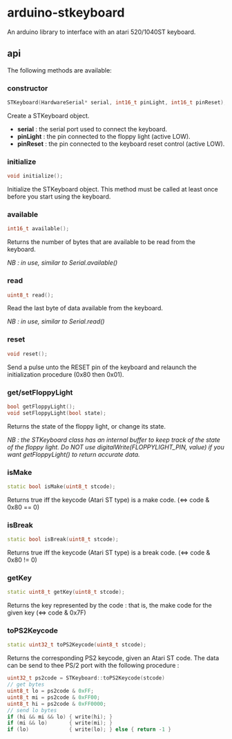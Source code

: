 # arduino-stkeyboard
An arduino library to interface with an atari 520/1040ST keyboard.

## api

The following methods are available:

### constructor
```cpp
STKeyboard(HardwareSerial* serial, int16_t pinLight, int16_t pinReset);
```
Create a STKeyboard object.
* **serial** : the serial port used to connect the keyboard.
* **pinLight** : the pin connected to the floppy light (active LOW).
* **pinReset** : the pin connected to the keyboard reset control (active LOW).

### initialize
```cpp
void initialize();
```
Initialize the STKeyboard object. This method must be called at least once before you start using the keyboard.

### available
```cpp
int16_t available();
```
Returns the number of bytes that are available to be read from the keyboard.

*NB : in use, similar to Serial.available()*

### read
```cpp
uint8_t read();
```
Read the last byte of data available from the keyboard.

*NB : in use, similar to Serial.read()*

### reset
```cpp
void reset();
```
Send a pulse unto the RESET pin of the keyboard and relaunch the initialization procedure (0x80 then 0x01).

### get/setFloppyLight
```cpp
bool getFloppyLight();
void setFloppyLight(bool state);
```
Returns the state of the floppy light, or change its state.

*NB : the STKeyboard class has an internal buffer to keep track of the state of the floppy light. Do NOT use digitalWrite(FLOPPYLIGHT_PIN, value) if you want getFloppyLight() to return accurate data.*

### isMake
```cpp
static bool isMake(uint8_t stcode);
```
Returns true iff the keycode (Atari ST type) is a make code. (<=> code & 0x80 == 0)

### isBreak
```cpp
static bool isBreak(uint8_t stcode);
```
Returns true iff the keycode (Atari ST type) is a break code. (<=> code & 0x80 != 0)

### getKey
```cpp
static uint8_t getKey(uint8_t stcode);
```
Returns the key represented by the code : that is, the make code for the given key (<=> code & 0x7F)

### toPS2Keycode
```cpp
static uint32_t toPS2Keycode(uint8_t stcode);
```
Returns the corresponding PS2 keycode, given an Atari ST code.
The data can be send to thee PS/2 port with the following procedure :
```cpp
uint32_t ps2code = STKeyboard::toPS2Keycode(stcode)
// get bytes
uint8_t lo = ps2code & 0xFF;
uint8_t mi = ps2code & 0xFF00;
uint8_t hi = ps2code & 0xFF0000;
// send lo bytes
if (hi && mi && lo) { write(hi); }
if (mi && lo)       { write(mi); }
if (lo)             { write(lo); } else { return -1 }
```
